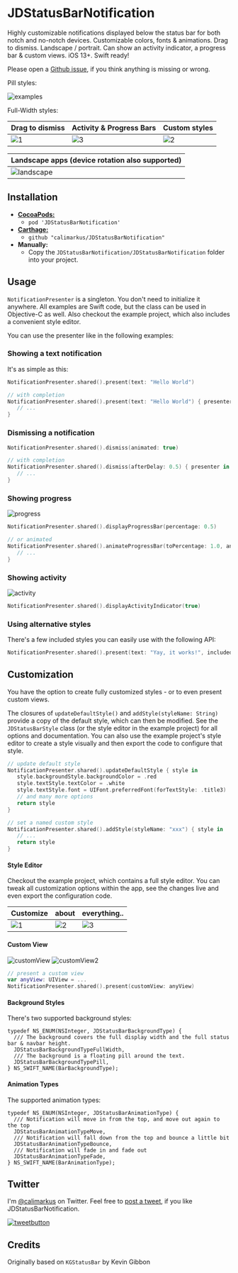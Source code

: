 # JDStatusBarNotification

Highly customizable notifications displayed below the status bar for both notch and no-notch devices.
Customizable colors, fonts & animations. Drag to dismiss. Landscape / portrait. Can show an activity indicator,
a progress bar & custom views. iOS 13+. Swift ready!

Please open a [Github issue](https://github.com/calimarkus/JDStatusBarNotification/issues), if you think anything is missing or wrong.

Pill styles:

![examples](https://user-images.githubusercontent.com/807039/173235966-64407449-6570-4e9c-83b4-8645a97ec83b.jpg)

Full-Width styles:

| Drag to dismiss | Activity & Progress Bars | Custom styles |
| ------------- | ------------- | ------------- |
| ![1](https://user-images.githubusercontent.com/807039/172001713-74d8c212-cd58-4687-8d6b-472e1bdb944d.gif) | ![3](https://user-images.githubusercontent.com/807039/172001734-be3c4e36-46b6-4f9f-a3d5-59a51e5db675.gif) | ![2](https://user-images.githubusercontent.com/807039/172001727-65aa6374-beeb-4a5c-adac-7e1967236b63.gif) |

| Landscape apps (device rotation also supported) |
| ------------- |
| ![landscape](https://user-images.githubusercontent.com/807039/172003389-7752a183-f960-4bef-87c7-fcf583e4a13f.gif) |

## Installation

- [**CocoaPods:**](https://guides.cocoapods.org)
  - `pod 'JDStatusBarNotification'`
- [**Carthage:**](https://github.com/Carthage/Carthage)
  - `github "calimarkus/JDStatusBarNotification"`
- **Manually:**
  - Copy the `JDStatusBarNotification/JDStatusBarNotification` folder into your project.

## Usage

`NotificationPresenter` is a singleton. You don't need to initialize it anywhere.
All examples are Swift code, but the class can be used in Objective-C as well.
Also checkout the example project, which also includes a convenient style editor.

You can use the presenter like in the following examples:

### Showing a text notification

It's as simple as this:

```swift
NotificationPresenter.shared().present(text: "Hello World")

// with completion
NotificationPresenter.shared().present(text: "Hello World") { presenter in
   // ...
}
```

### Dismissing a notification

```swift
NotificationPresenter.shared().dismiss(animated: true)

// with completion
NotificationPresenter.shared().dismiss(afterDelay: 0.5) { presenter in
   // ...
}
```
    
### Showing progress

![progress](https://user-images.githubusercontent.com/807039/172003585-bf8e7284-9e2e-4de2-ab88-7fce086d65a6.gif)


```swift
NotificationPresenter.shared().displayProgressBar(percentage: 0.5)

// or animated
NotificationPresenter.shared().animateProgressBar(toPercentage: 1.0, animationDuration: 1.0) { presenter in
   // ...
}
```
    
### Showing activity

![activity](https://user-images.githubusercontent.com/807039/172003589-d0513124-9b72-4e3f-89f0-278bf4c66226.gif)

```swift
NotificationPresenter.shared().displayActivityIndicator(true)
```
    
### Using alternative styles

There's a few included styles you can easily use with the following API:

```swift
NotificationPresenter.shared().present(text: "Yay, it works!", includedStyle: .success)
```

## Customization

You have the option to create fully customized styles - or to even present custom views.

The closures of `updateDefaultStyle()` and `addStyle(styleName: String)` provide a copy of the default style, which can then be modified. See the `JDStatusBarStyle` class (or the style editor in the example project) for all options and documentation. You can also use the example project's style editor to create a style visually and then export the code to configure that style.

```swift
// update default style
NotificationPresenter.shared().updateDefaultStyle { style in
   style.backgroundStyle.backgroundColor = .red
   style.textStyle.textColor = .white
   style.textStyle.font = UIFont.preferredFont(forTextStyle: .title3)
   // and many more options
   return style
}

// set a named custom style
NotificationPresenter.shared().addStyle(styleName: "xxx") { style in
   // ...
   return style
}
```

#### Style Editor

Checkout the example project, which contains a full style editor. You can tweak all customization options within the app, see the changes live and even export the configuration code.

| Customize | about | everything.. |
| ------------- | ------------- | ------------- |
| ![1](https://user-images.githubusercontent.com/807039/173234009-759d10a6-aee5-4866-aa76-cebd6124aa3e.jpeg) | ![2](https://user-images.githubusercontent.com/807039/173234015-d13185c4-8376-452d-beab-affb8f438772.jpeg) | ![3](https://user-images.githubusercontent.com/807039/173234016-1381b3a3-a605-4ac1-8fbb-8ee4af061f6a.jpeg) |

#### Custom View

![customView](https://user-images.githubusercontent.com/807039/173234544-7a75edbe-00b1-437b-8651-2e63a1ba63c8.gif)  ![customView2](https://user-images.githubusercontent.com/807039/173234636-b3745101-0723-4342-9a3a-32a868ea820e.gif)

```swift
// present a custom view
var anyView: UIView = ...
NotificationPresenter.shared().present(customView: anyView)
```

#### Background Styles

There's two supported background styles:

```objc
typedef NS_ENUM(NSInteger, JDStatusBarBackgroundType) {
  /// The background covers the full display width and the full status bar & navbar height.
  JDStatusBarBackgroundTypeFullWidth,
  /// The background is a floating pill around the text.
  JDStatusBarBackgroundTypePill,
} NS_SWIFT_NAME(BarBackgroundType);
```

#### Animation Types

The supported animation types:

```objc
typedef NS_ENUM(NSInteger, JDStatusBarAnimationType) {
  /// Notification will move in from the top, and move out again to the top
  JDStatusBarAnimationTypeMove,
  /// Notification will fall down from the top and bounce a little bit
  JDStatusBarAnimationTypeBounce,
  /// Notification will fade in and fade out
  JDStatusBarAnimationTypeFade,
} NS_SWIFT_NAME(BarAnimationType);
```

## Twitter

I'm [@calimarkus](http://twitter.com/calimarkus) on Twitter. Feel free to [post a tweet](https://twitter.com/intent/tweet?button_hashtag=JDStatusBarNotification&text=Simple%20and%20customizable%20statusbar%20notifications%20for%20iOS!%20Check%20it%20out.%20https://github.com/calimarkus/JDStatusBarNotification&via=calimarkus), if you like JDStatusBarNotification.  

[![tweetbutton](https://user-images.githubusercontent.com/807039/170856086-2c283e68-a44f-4a9f-b327-bd5a7c654455.png)](https://twitter.com/intent/tweet?button_hashtag=JDStatusBarNotification&text=Simple%20and%20customizable%20statusbar%20notifications%20for%20iOS!%20Check%20it%20out.%20https://github.com/calimarkus/JDStatusBarNotification&via=calimarkus)

## Credits

Originally based on `KGStatusBar` by Kevin Gibbon
